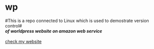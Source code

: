 # wp
#This is a repo connected to Linux which is used to demostrate version control#<br>
__*of worldpress website on amazon web service*__
<br>
<br>
[check my website](https://www.olubams.com "OLUBAMS")
